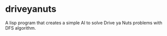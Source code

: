 # driveyanuts
A lisp program that creates a simple AI to solve Drive ya Nuts problems with DFS algorithm.
